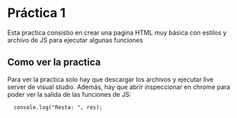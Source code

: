 # Práctica 1
Esta practica consistio en crear una pagina HTML muy básica con estilos y archivo de JS para ejecutar algunas funciones

## Como ver la practica

Para ver la practica solo hay que descargar los archivos y ejecutar live server de visual studio. Además, hay que abrir inspeccionar en chrome para poder ver la salida de las funciones de JS:
```
  console.log("Resta: ", res);
```

